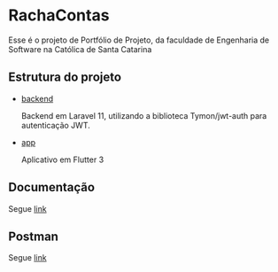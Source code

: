 # RachaContas

Esse é o projeto de Portfólio de Projeto, da faculdade de Engenharia de Software na Católica de Santa Catarina

## Estrutura do projeto
- [backend](https://github.com/LaraGastaldi/RachaContasBackend)

  Backend em Laravel 11, utilizando a biblioteca Tymon/jwt-auth para autenticação JWT.

- [app](https://github.com/LaraGastaldi/RachaContas/tree/master/app)
  
  Aplicativo em Flutter 3

## Documentação

Segue [link](https://docs.google.com/document/d/1y_azOEX7xrZelaUCp189G22LVibVbqGC4RzkRiOGywg/edit?usp=sharing)

## Postman

Segue [link](https://www.postman.com/blue-flare-32808/workspace/pac-8)
